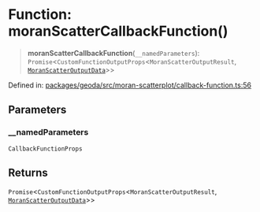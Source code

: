 # Function: moranScatterCallbackFunction()

> **moranScatterCallbackFunction**(`__namedParameters`): `Promise`\<`CustomFunctionOutputProps`\<`MoranScatterOutputResult`, [`MoranScatterOutputData`](../type-aliases/MoranScatterOutputData.md)\>\>

Defined in: [packages/geoda/src/moran-scatterplot/callback-function.ts:56](https://github.com/GeoDaCenter/openassistant/blob/29609671cd3dde9838cd883f922b4386c5dff272/packages/geoda/src/moran-scatterplot/callback-function.ts#L56)

## Parameters

### \_\_namedParameters

`CallbackFunctionProps`

## Returns

`Promise`\<`CustomFunctionOutputProps`\<`MoranScatterOutputResult`, [`MoranScatterOutputData`](../type-aliases/MoranScatterOutputData.md)\>\>
